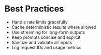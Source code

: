 # Best Practices

- Handle rate limits gracefully
- Cache deterministic results where allowed
- Use streaming for long-form outputs
- Keep prompts concise and explicit
- Sanitize and validate all inputs
- Log request IDs and usage metrics
